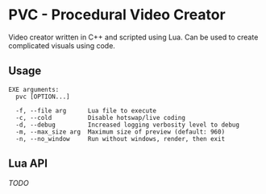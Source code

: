 # PVC - Procedural Video Creator
Video creator written in C++ and scripted using Lua. Can be used to create complicated visuals using code.
## Usage
````
EXE arguments:
  pvc [OPTION...]

  -f, --file arg      Lua file to execute
  -c, --cold          Disable hotswap/live coding
  -d, --debug         Increased logging verbosity level to debug
  -m, --max_size arg  Maximum size of preview (default: 960)
  -n, --no_window     Run without windows, render, then exit
````
## Lua API
*TODO*
